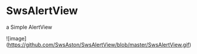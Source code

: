 # SwsAlertView
a Simple AlertView

![image] (https://github.com/SwsAston/SwsAlertView/blob/master/SwsAlertView.gif)
